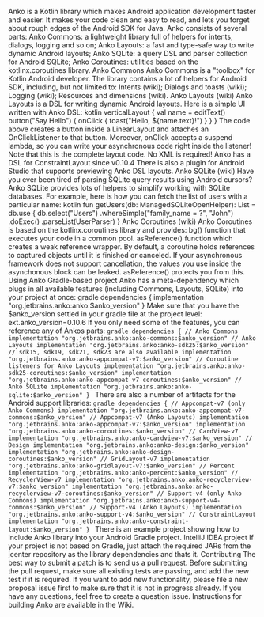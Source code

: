 Anko is a Kotlin library which makes Android application development faster and easier. It makes your code clean and easy to read, and lets you forget about rough edges of the Android SDK for Java. Anko consists of several parts: Anko Commons: a lightweight library full of helpers for intents, dialogs, logging and so on; Anko Layouts: a fast and type-safe way to write dynamic Android layouts; Anko SQLite: a query DSL and parser collection for Android SQLite; Anko Coroutines: utilities based on the kotlinx.coroutines library. Anko Commons Anko Commons is a "toolbox" for Kotlin Android developer. The library contains a lot of helpers for Android SDK, including, but not limited to: Intents (wiki); Dialogs and toasts (wiki); Logging (wiki); Resources and dimensions (wiki). Anko Layouts (wiki) Anko Layouts is a DSL for writing dynamic Android layouts. Here is a simple UI written with Anko DSL: kotlin verticalLayout { val name = editText() button("Say Hello") { onClick { toast("Hello, ${name.text}!") } } } The code above creates a button inside a LinearLayout and attaches an OnClickListener to that button. Moreover, onClick accepts a suspend lambda, so you can write your asynchronous code right inside the listener! Note that this is the complete layout code. No XML is required! Anko has a DSL for ConstraintLayout since v0.10.4 There is also a plugin for Android Studio that supports previewing Anko DSL layouts. Anko SQLite (wiki) Have you ever been tired of parsing SQLite query results using Android cursors? Anko SQLite provides lots of helpers to simplify working with SQLite databases. For example, here is how you can fetch the list of users with a particular name: kotlin fun getUsers(db: ManagedSQLiteOpenHelper): List<User> = db.use { db.select("Users") .whereSimple("family_name = ?", "John") .doExec() .parseList(UserParser) } Anko Coroutines (wiki) Anko Coroutines is based on the kotlinx.coroutines library and provides: bg() function that executes your code in a common pool. asReference() function which creates a weak reference wrapper. By default, a coroutine holds references to captured objects until it is finished or canceled. If your asynchronous framework does not support cancellation, the values you use inside the asynchonous block can be leaked. asReference() protects you from this. Using Anko Gradle-based project Anko has a meta-dependency which plugs in all available features (including Commons, Layouts, SQLite) into your project at once: gradle dependencies { implementation "org.jetbrains.anko:anko:$anko_version" } Make sure that you have the $anko_version settled in your gradle file at the project level: ext.anko_version=0.10.6 If you only need some of the features, you can reference any of Ankos parts: ```gradle dependencies { // Anko Commons implementation "org.jetbrains.anko:anko-commons:$anko_version" // Anko Layouts implementation "org.jetbrains.anko:anko-sdk25:$anko_version" // sdk15, sdk19, sdk21, sdk23 are also available implementation "org.jetbrains.anko:anko-appcompat-v7:$anko_version" // Coroutine listeners for Anko Layouts implementation "org.jetbrains.anko:anko-sdk25-coroutines:$anko_version" implementation "org.jetbrains.anko:anko-appcompat-v7-coroutines:$anko_version" // Anko SQLite implementation "org.jetbrains.anko:anko-sqlite:$anko_version" } ``` There are also a number of artifacts for the Android support libraries: ```gradle dependencies { // Appcompat-v7 (only Anko Commons) implementation "org.jetbrains.anko:anko-appcompat-v7-commons:$anko_version" // Appcompat-v7 (Anko Layouts) implementation "org.jetbrains.anko:anko-appcompat-v7:$anko_version" implementation "org.jetbrains.anko:anko-coroutines:$anko_version" // CardView-v7 implementation "org.jetbrains.anko:anko-cardview-v7:$anko_version" // Design implementation "org.jetbrains.anko:anko-design:$anko_version" implementation "org.jetbrains.anko:anko-design-coroutines:$anko_version" // GridLayout-v7 implementation "org.jetbrains.anko:anko-gridlayout-v7:$anko_version" // Percent implementation "org.jetbrains.anko:anko-percent:$anko_version" // RecyclerView-v7 implementation "org.jetbrains.anko:anko-recyclerview-v7:$anko_version" implementation "org.jetbrains.anko:anko-recyclerview-v7-coroutines:$anko_version" // Support-v4 (only Anko Commons) implementation "org.jetbrains.anko:anko-support-v4-commons:$anko_version" // Support-v4 (Anko Layouts) implementation "org.jetbrains.anko:anko-support-v4:$anko_version" // ConstraintLayout implementation "org.jetbrains.anko:anko-constraint-layout:$anko_version" } ``` There is an example project showing how to include Anko library into your Android Gradle project. IntelliJ IDEA project If your project is not based on Gradle, just attach the required JARs from the jcenter repository as the library dependencies and thats it. Contributing The best way to submit a patch is to send us a pull request. Before submitting the pull request, make sure all existing tests are passing, and add the new test if it is required. If you want to add new functionality, please file a new proposal issue first to make sure that it is not in progress already. If you have any questions, feel free to create a question issue. Instructions for building Anko are available in the Wiki.
